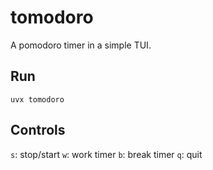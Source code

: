 # tomodoro
A pomodoro timer in a simple TUI.

## Run
`uvx tomodoro`

## Controls
`s`: stop/start
`w`: work timer
`b`: break timer
`q`: quit
